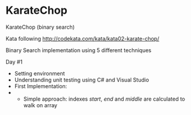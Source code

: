 # KarateChop
KarateChop (binary search)

Kata following http://codekata.com/kata/kata02-karate-chop/

Binary Search implementation using 5 different techniques

Day #1
- Setting environment
- Understanding unit testing using C# and Visual Studio
- First Implementation:
- - Simple approach: indexes *start*, *end* and *middle* are calculated to walk on array

